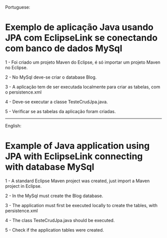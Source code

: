 ﻿Portuguese: 
# Exemplo de aplicação Java usando JPA com EclipseLink se conectando com banco de dados MySql

1 - Foi criado um projeto Maven do Eclipse, é só importar um projeto Maven no Eclipse.  

2 - No MySql deve-se criar o database Blog.

3 - A aplicação tem de ser executada localmente para criar as tabelas, com o persistence.xml 

4 - Deve-se executar a classe TesteCrudJpa.java.

5 - Verificar se as tabelas da aplicação foram criadas. 

______________________________________________________________________________________________________________________
English: 
# Example of Java application using JPA with EclipseLink connecting with database MySql

1 - A standard Eclipse Maven project was created, just import a Maven project in Eclipse.

2 - In the MySql must create the Blog database. 

3 - The application must first be executed locally to create the tables, with persistence.xml

4 - The class TesteCrudJpa.java should be executed.

5 - Check if the application tables were created.
